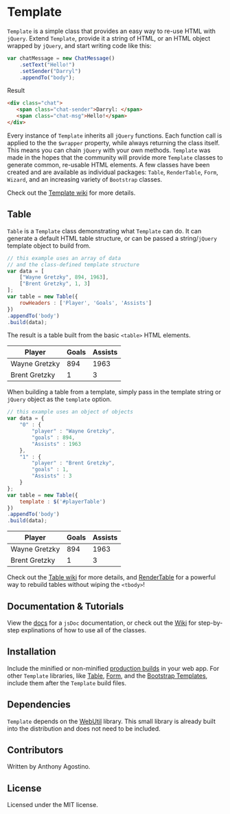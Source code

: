 # Template
`Template` is a simple class that provides an easy way to re-use HTML with `jQuery`. Extend `Template`, provide it a string of HTML, or an HTML object wrapped by `jQuery`, and start writing code like this:

```js
var chatMessage = new ChatMessage()
    .setText("Hello!")
    .setSender("Darryl")
    .appendTo("body");
```
Result
```html
<div class="chat">
   <span class="chat-sender">Darryl: </span>
   <span class="chat-msg">Hello!</span>
</div>
```

Every instance of `Template` inherits all `jQuery` functions. Each function call is applied to the the `$wrapper` property, while always returning the class itself. This means you can chain `jQuery` with your own methods. `Template` was made in the hopes that the community will provide more `Template` classes to generate common, re-usable HTML elements. A few classes have been created and are available as individual packages: `Table`, `RenderTable`, `Form`, `Wizard`, and an increasing variety of `Bootstrap` classes.

Check out the [Template wiki](https://github.com/Voliware/Template/wiki/Template) for more details.

## Table
`Table` is a `Template` class demonstrating what `Template` can do. It can generate a default HTML table structure, or can be passed a string/`jQuery` template object to build from. 

```js
// this example uses an array of data
// and the class-defined template structure
var data = [
	["Wayne Gretzky", 894, 1963],
	["Brent Gretzky", 1, 3]
];
var table = new Table({
	rowHeaders : ['Player', 'Goals', 'Assists']
})
.appendTo('body')
.build(data);
```
The result is a table built from the basic `<table>` HTML elements. 

<table class="table">
<thead>
    <tr>
        <th>Player</th>
        <th>Goals</th>
        <th>Assists</th>
    </tr>
</thead>
<tbody>
<tr>
        <td>Wayne Gretzky</td>
        <td>894</td>
        <td>1963</td>
    </tr><tr>
        <td>Brent Gretzky</td>
        <td>1</td>
        <td>3</td>
    </tr></tbody>
</table>

When building a table from a template, simply pass in the template string or `jQuery` object as the `template` option.

```js
// this example uses an object of objects
var data = {
	"0" : {
		"player" : "Wayne Gretzky",
		"goals" : 894,
		"Assists" : 1963
	},
	"1" : {
		"player" : "Brent Gretzky",
		"goals" : 1,
		"Assists" : 3
	}
};
var table = new Table({
	template : $('#playerTable')
})
.appendTo('body')
.build(data);
```
<table class="table">
<thead>
    <tr>
        <th>Player</th>
        <th>Goals</th>
        <th>Assists</th>
    </tr>
</thead>
<tbody>
<tr>
        <td>Wayne Gretzky</td>
        <td>894</td>
        <td>1963</td>
    </tr><tr>
        <td>Brent Gretzky</td>
        <td>1</td>
        <td>3</td>
    </tr></tbody>
</table>

Check out the [Table wiki](https://github.com/Voliware/Template/wiki/Table) for more details, and [RenderTable](https://github.com/Voliware/Template/wiki/RenderTable) for a powerful way to rebuild tables without wiping the `<tbody>`!

## Documentation & Tutorials

View the [docs](http://voliware.github.io/Template) for a `jsDoc` documentation, or check out the [Wiki](https://github.com/Voliware/Template/wiki) for step-by-step explinations of how to use all of the classes.

## Installation
Include the minified or non-minified [production builds](https://github.com/Voliware/Template/tree/master/dist/template) in your web app. For other `Template` libraries, like [Table](https://github.com/Voliware/Template/tree/master/dist/table), [Form](https://github.com/Voliware/Template/tree/master/dist/form), and the [Bootstrap Templates](https://github.com/Voliware/Template/tree/master/dist/bootstrap), include them after the `Template` build files.

## Dependencies
`Template` depends on the [WebUtil](https://github.com/Voliware/WebUtil) library. This small library is already built into the distribution and does not need to be included.

## Contributors
Written by Anthony Agostino.

## License
Licensed under the MIT license.
